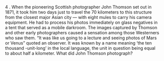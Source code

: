 4 . When the pioneering Scottish photographer John Thomson set out in
1871, it took him two days just to travel the 70 
kilometers to this structure from the closest major
Asian city — with eight mules to carry his camera equipment. He had to
process his photos immediately on glass negatives in a tent that served as a mobile
darkroom. The images captured by Thomson and other early photographers caused a sensation
among those Westerners who saw them. “It was like us going to a lecture and seeing
photos of Mars or Venus” quoted an observer. It was known by a name meaning ‘the ten
thousand -unit-long’ in
the local language, the unit in question being equal to about half a
kilometer. What did John
Thomson photograph?


